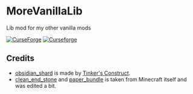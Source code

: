 # MoreVanillaLib
Lib mod for my other vanilla mods

[![CurseForge](http://cf.way2muchnoise.eu/full_367254_downloads.svg)](https://www.curseforge.com/minecraft/mc-mods/morevanillalib)
[![Curseforge](http://cf.way2muchnoise.eu/versions/For%20MC_367254_all.svg)](https://www.curseforge.com/minecraft/mc-mods/morevanillalib)

## Credits
- [obsidian_shard](https://www.github.com/MelanX/MoreVanillaLib/src/resources/assets/morevanillalib/textures/item/obsidian_shard.png) is made by [Tinker's Construct](https://github.com/SlimeKnights/TinkersConstruct).
- [clean_end_stone](https://www.github.com/MelanX/MoreVanillaLib/src/resources/assets/morevanillalib/textures/item/clean_end_stone.png) and [paper_bundle](https://www.github.com/MelanX/MoreVanillaLib/src/resources/assets/morevanillalib/textures/item/paper_bundle.png) is taken from Minecraft itself and was edited a bit.